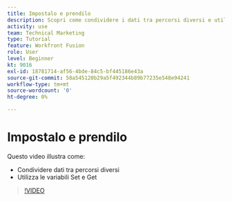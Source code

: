 ```yaml
---
title: Impostalo e prendilo
description: Scopri come condividere i dati tra percorsi diversi e utilizza le variabili Imposta e Ottieni, tutto in [!DNL Adobe Workfront Fusion].
activity: use
team: Technical Marketing
type: Tutorial
feature: Workfront Fusion
role: User
level: Beginner
kt: 9016
exl-id: 18781714-af56-4bde-84c5-bf445186e43a
source-git-commit: 58a545120b29a5f492344b89b77235e548e94241
workflow-type: tm+mt
source-wordcount: '0'
ht-degree: 0%

---
```


# Impostalo e prendilo

Questo video illustra come:

* Condividere dati tra percorsi diversi
* Utilizza le variabili Set e Get

>[!VIDEO](https://video.tv.adobe.com/v/335275/?quality=12)

